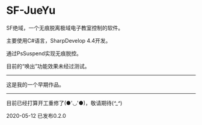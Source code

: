 # SF-JueYu
SF绝域，一个无痕脱离极域电子教室控制的软件。

主要使用C#语言，SharpDevelop 4.4开发。

通过PsSuspend实现无痕脱控。

目前的“唤出”功能效果未经过测试。


---

这是我的一个早期作品。

---

目前已经打算开工重修了(●'◡'●)，敬请期待(*^_^*)

2020-05-12 已发布0.2.0
